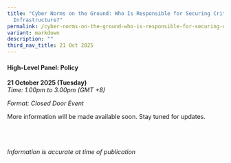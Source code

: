 ```yaml
---
title: "Cyber Norms on the Ground: Who Is Responsible for Securing Critical
  Infrastructure?"
permalink: /cyber-norms-on-the-ground-who-is-responsible-for-securing-critical-infrastructure/
variant: markdown
description: ""
third_nav_title: 21 Oct 2025
---
```

#### **High-Level Panel: Policy**

**21 October 2025 (Tuesday)**  
*Time: 1.00pm to 3.00pm (GMT +8)*

*Format: Closed Door Event*

More information will be  made available soon. Stay tuned for updates.

<br><br><br>
*Information is accurate at time of publication*